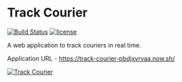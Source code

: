 Track Courier
=============

[![Build Status](https://travis-ci.org/sunilkumarc/track-courier.svg?branch=master)](https://travis-ci.org/sunilkumarc/track-courier)
[![license](https://img.shields.io/github/license/mashape/apistatus.svg)](https://github.com/sunilkumarc/track-courier/blob/master/LICENSE)

A web application to track couriers in real time.

Application URL -   https://track-courier-pbdjxvrvaa.now.sh/

[![Track Courier](https://img.youtube.com/vi/mG09xGNsL9k/0.jpg)](https://www.youtube.com/watch?v=mG09xGNsL9k)
